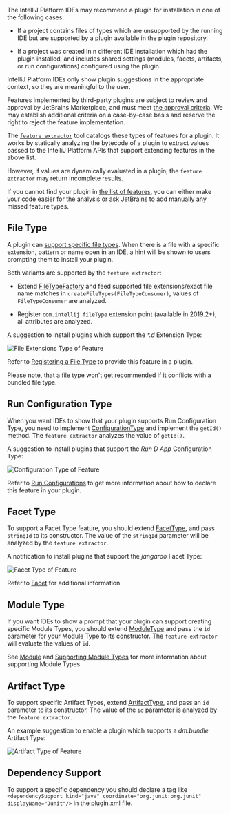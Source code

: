 [//]: # (title: Plugin Recommendations)

The IntelliJ Platform IDEs may recommend a plugin for installation in one of the following cases:

 * If a project contains files of types which are unsupported by the running IDE but are supported by a plugin
   available in the plugin repository.
   
 * If a project was created in n different IDE installation which had the plugin installed, and includes shared
   settings (modules, facets, artifacts, or run configurations) configured using the plugin.

IntelliJ Platform IDEs only show plugin suggestions in the appropriate context, so they are meaningful to the user.

<warning><p>Features implemented by third-party plugins are subject to review and approval by JetBrains Marketplace, and must meet <a href="https://plugins.jetbrains.com/legal/approval-guidelines">the approval criteria</a>. We may establish additional criteria on a case-by-case basis and reserve the right to reject the feature implementation.</p></warning>

The [`feature extractor`](https://github.com/JetBrains/intellij-plugin-verifier/tree/master/intellij-feature-extractor/) tool catalogs these types of features for a plugin. It works by statically analyzing the bytecode of a plugin to extract values passed to the IntelliJ Platform APIs that support extending features in the above list. 

However, if values are dynamically evaluated in a plugin, the `feature extractor` may return incomplete results.

If you cannot find your plugin in [the list of features](https://plugins.jetbrains.com/feature/), you can either make your code easier for the analysis or ask JetBrains to add manually any missed feature types.

## File Type

A plugin can [support specific file types](https://plugins.jetbrains.com/docs/intellij/registering-file-type.html). When there is a file with a specific extension, pattern or name open in an IDE, a hint will be shown to users prompting them to install your plugin.

Both variants are supported by the `feature extractor`:
* Extend [FileTypeFactory](https://upsource.jetbrains.com/idea-ce/file/idea-ce-4f9b5f89b2a19ce700b1373a465c16b28ed8ad52/platform/platform-api/src/com/intellij/openapi/fileTypes/FileTypeFactory.java) and feed supported file extensions/exact file name matches in `createFileTypes(FileTypeConsumer)`, values of `FileTypeConsumer` are analyzed.

* Register `com.intellij.fileType` extension point (available in 2019.2+), all attributes are analyzed.

A suggestion to install plugins which support the _\*.d_ Extension Type:

![File Extensions Type of Feature](feature_extractor_extensions.png)

Refer to [Registering a File Type](https://plugins.jetbrains.com/docs/intellij/registering-file-type.html) to provide this feature in a plugin.

<warning>
    <p>
        Please note, that a file type won't get recommended if it conflicts with a bundled file type.
    </p>
</warning>

## Run Configuration Type

When you want IDEs to show that your plugin supports Run Configuration Type, you need to implement [ConfigurationType](https://github.com/JetBrains/intellij-community/blob/idea/222.3739.54/platform/execution/src/com/intellij/execution/configurations/ConfigurationType.java) and implement the `getId()` method. The `feature extractor` analyzes the value of `getId()`.

A suggestion to install plugins that support the *Run D App* Configuration Type:

![Configuration Type of Feature](feature_extractor_configuration.png)

Refer to [Run Configurations](https://plugins.jetbrains.com/docs/intellij/run-configurations.html) to get more information about how to declare this feature in your plugin.

## Facet Type

To support a Facet Type feature, you should extend [FacetType](https://github.com/JetBrains/intellij-community/blob/idea/222.3739.54/platform/lang-core/src/com/intellij/facet/FacetType.java), and pass `stringId` to its constructor. The value of the `stringId` parameter will be analyzed by the `feature extractor`.

A notification to install plugins that support the *jangaroo* Facet Type:

![Facet Type of Feature](feature_extractor_facet.png)

Refer to [Facet](https://plugins.jetbrains.com/docs/intellij/facet.html) for additional information.

## Module Type

If you want IDEs to show a prompt that your plugin can support creating specific Module Types, you should extend [ModuleType](https://github.com/JetBrains/intellij-community/blob/idea/222.3739.54/platform/lang-core/src/com/intellij/openapi/module/ModuleType.java) and pass the `id` parameter for your Module Type to its constructor. The `feature extractor` will evaluate the values of `id`.

See [Module](https://plugins.jetbrains.com/docs/intellij/module.html) and [Supporting Module Types](https://plugins.jetbrains.com/docs/intellij/module-types.html) for more information about supporting Module Types.

## Artifact Type

To support specific Artifact Types, extend [ArtifactType](https://github.com/JetBrains/intellij-community/blob/idea/222.3739.54/java/compiler/openapi/src/com/intellij/packaging/artifacts/ArtifactType.java), and pass an `id` parameter to its constructor. The value of the `id` parameter is analyzed by the `feature extractor`.

An example suggestion to enable a plugin which supports a *dm.bundle* Artifact Type:

![Artifact Type of Feature](feature_extractor_artifacts.png)

## Dependency Support

To support a specific dependency you should declare a tag like `<dependencySupport kind="java" coordinate="org.junit:org.junit" displayName="Junit"/>` in the plugin.xml file.

